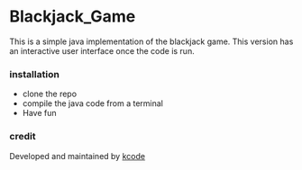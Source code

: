 # Blackjack_Game
This is a simple java implementation of the blackjack game. This version has an interactive user interface once the code is run.

### installation
- clone the repo
- compile the java code from a terminal
- Have fun

### credit
Developed and maintained by [kcode](https://github.com/tuyiskevin)
